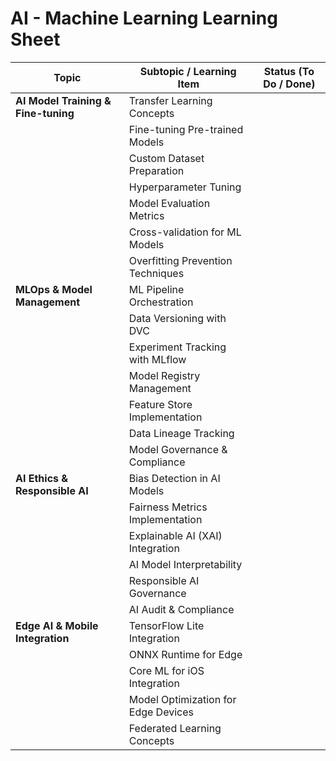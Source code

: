 # AI - Machine Learning Learning Sheet

| Topic | Subtopic / Learning Item | Status (To Do / Done) |
|-------|---------------------------|------------------------|
| **AI Model Training & Fine-tuning** | Transfer Learning Concepts | |
|  | Fine-tuning Pre-trained Models | |
|  | Custom Dataset Preparation | |
|  | Hyperparameter Tuning | |
|  | Model Evaluation Metrics | |
|  | Cross-validation for ML Models | |
|  | Overfitting Prevention Techniques | |
| **MLOps & Model Management** | ML Pipeline Orchestration | |
|  | Data Versioning with DVC | |
|  | Experiment Tracking with MLflow | |
|  | Model Registry Management | |
|  | Feature Store Implementation | |
|  | Data Lineage Tracking | |
|  | Model Governance & Compliance | |
| **AI Ethics & Responsible AI** | Bias Detection in AI Models | |
|  | Fairness Metrics Implementation | |
|  | Explainable AI (XAI) Integration | |
|  | AI Model Interpretability | |
|  | Responsible AI Governance | |
|  | AI Audit & Compliance | |
| **Edge AI & Mobile Integration** | TensorFlow Lite Integration | |
|  | ONNX Runtime for Edge | |
|  | Core ML for iOS Integration | |
|  | Model Optimization for Edge Devices | |
|  | Federated Learning Concepts | |

